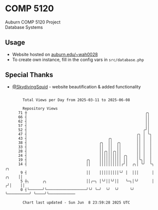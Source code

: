 # COMP 5120
Auburn COMP 5120 Project  
Database Systems

## Usage
- Website hosted on [auburn.edu/~wah0028](https://webhome.auburn.edu/~wah0028/)
- To create own instance, fill in the config vars in `src/database.php`

## Special Thanks
- [@SkydivingSquid](https://github.com/SkydivingSquid) - website beautification & added functionality

```

        Total Views per Day from 2025-03-11 to 2025-06-08

        Repository Views
      71 ┼                                                      ╭╮
      66 ┤                                                      ││
      62 ┤                                                      ││
      57 ┤                                                      ││
      52 ┤                                                     ╭╯│
      47 ┤                                                  ╭╮ │ ╰╮
      43 ┤                                     ╭╮           ││ │  │
      38 ┤                                 ╭╮  ││  ╭╮       ││ │  │
      33 ┤                                 ││  ││  ││       ││ │  │
      28 ┤                                 ││╭╮││╭╮││       ││ │  │
      24 ┤                                 ││││││││││ ╭╮    ││ │  │
      19 ┤                           ╭╮    ││││││││││ ││    │╰╮│  │
      14 ┤                           ││    ││││││││││╭╯│  ╭╮│ ╰╯  ╰╮                 ╭╮
       9 ┤                           ││    │││││││││╰╯ │  │││      │           ╭╮    ││
       5 ┼╮      ╭╮                  ││╭─╮ │╰╯││╰╯││   ╰─╮│╰╯      │          ╭╯│    ││
       0 ┤╰──────╯╰──────────────────╯╰╯ ╰─╯  ╰╯  ╰╯     ╰╯        ╰──────────╯ ╰────╯╰────────────

        Chart last updated - Sun Jun  8 23:59:28 2025 UTC
        
```
